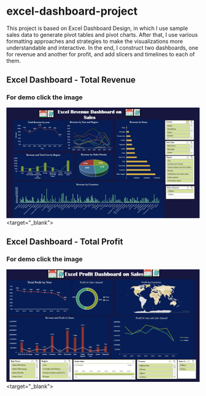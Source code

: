 # excel-dashboard-project

This project is based on Excel Dashboard Design, in which I use sample sales data to generate pivot tables and pivot charts. After that, I use various formatting approaches and strategies to make the visualizations more understandable and interactive. In the end, I construct two dashboards, one for revenue and another for profit, and add slicers and timelines to each of them.

## Excel Dashboard - Total Revenue 

### For demo click the image


[![Watch the video](https://github.com/KunwarManish/excel-project/blob/main/Excel%20Dashboard/images/sales-revenue-dashboard.JPG?raw=true)](https://www.youtube.com/watch?v=T4ef46NSjeM)<target="_blank">



## Excel Dashboard - Total Profit  

### For demo click the image 
[![Watch the video](https://github.com/KunwarManish/excel-project/blob/main/Excel%20Dashboard/images/sales-profit-dashboard.JPG?raw=true)](https://www.youtube.com/watch?v=RsGT03MRc3I)<target="_blank">


